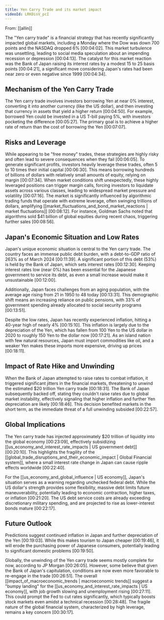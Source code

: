 ```yaml
---
title: Yen Carry Trade and its market impact
videoId: LRKDisV_pcI
---
```


From: [[allin]] <br/> 

The "Yen carry trade" is a financial strategy that has recently significantly impacted global markets, including a Monday where the Dow was down 700 points and the NASDAQ dropped 6% <a class="yt-timestamp" data-t="00:04:02">[00:04:02]</a>. This market turbulence was unsettling, leading to social media speculation about an impending recession or depression <a class="yt-timestamp" data-t="00:04:13">[00:04:13]</a>. The catalyst for this market reaction was the Bank of Japan raising its interest rates by a modest 15 to 25 basis points <a class="yt-timestamp" data-t="00:04:21">[00:04:21]</a>, a significant move considering Japan's rates had been near zero or even negative since 1999 <a class="yt-timestamp" data-t="00:04:34">[00:04:34]</a>.

## Mechanism of the Yen Carry Trade

The Yen carry trade involves investors borrowing Yen at near 0% interest, converting it into another currency (like the US dollar), and then investing that currency in assets that yield a higher return <a class="yt-timestamp" data-t="00:04:50">[00:04:50]</a>. For example, borrowed Yen could be invested in a US T-bill paying 5%, with investors pocketing the difference <a class="yt-timestamp" data-t="00:05:27">[00:05:27]</a>. The primary goal is to achieve a higher rate of return than the cost of borrowing the Yen <a class="yt-timestamp" data-t="00:07:07">[00:07:07]</a>.

## Risks and Leverage

While appearing to be "free money" trades, these strategies are highly risky and often lead to severe consequences when they fail <a class="yt-timestamp" data-t="00:06:05">[00:06:05]</a>. To generate significant profits, investors heavily leverage these trades, often 5 to 10 times their initial capital <a class="yt-timestamp" data-t="00:06:30">[00:06:30]</a>. This means borrowing hundreds of billions of dollars with relatively small amounts of equity, relying on margin <a class="yt-timestamp" data-t="00:07:34">[00:07:34]</a>. When market conditions shift unexpectedly, these highly leveraged positions can trigger margin calls, forcing investors to liquidate assets across various classes, leading to widespread market pressure and volatility <a class="yt-timestamp" data-t="00:07:16">[00:07:16]</a>. The market is significantly influenced by algorithmic trading funds that operate with extreme leverage, often swinging trillions of dollars, amplifying [[market_fluctuations_and_bond_market_reactions | market fluctuations]] <a class="yt-timestamp" data-t="00:08:12">[00:08:12]</a>. For instance, Goldman Sachs noted that algorithms sold $41 billion of global equities during recent chaos, triggering further sales <a class="yt-timestamp" data-t="00:08:56">[00:08:56]</a>.

## Japan's Economic Situation and Low Rates

Japan's unique economic situation is central to the Yen carry trade. The country faces an immense public debt burden, with a debt-to-GDP ratio of 263% as of March 2024 <a class="yt-timestamp" data-t="00:11:39">[00:11:39]</a>. A significant portion of this debt (53%) is held by the Bank of Japan, which sets interest rates <a class="yt-timestamp" data-t="00:12:30">[00:12:30]</a>. Keeping interest rates low (near 0%) has been essential for the Japanese government to service its debt, as even a small increase would make it unsustainable <a class="yt-timestamp" data-t="00:12:00">[00:12:00]</a>.

Additionally, Japan faces challenges from an aging population, with the average age rising from 21 in 1950 to 48 today <a class="yt-timestamp" data-t="00:13:31">[00:13:31]</a>. This demographic shift means an increasing reliance on public pensions, with 33% of government spending already allocated to social security programs <a class="yt-timestamp" data-t="00:13:51">[00:13:51]</a>.

Despite the low rates, Japan has recently experienced inflation, hitting a 40-year high of nearly 4% <a class="yt-timestamp" data-t="00:15:10">[00:15:10]</a>. This inflation is largely due to the depreciation of the Yen, which has fallen from 100 Yen to the US dollar in 2020 to roughly 150 Yen to the dollar now <a class="yt-timestamp" data-t="00:17:21">[00:17:21]</a>. As an island nation with few natural resources, Japan must import commodities like oil, and a weaker Yen makes these imports more expensive, driving up prices <a class="yt-timestamp" data-t="00:18:11">[00:18:11]</a>.

## Impact of Rate Hike and Unwinding

When the Bank of Japan attempted to raise rates to combat inflation, it triggered significant jitters in the financial markets, threatening to unwind the estimated $20 trillion Yen carry trade <a class="yt-timestamp" data-t="00:18:31">[00:18:31]</a>. The Bank of Japan subsequently backed off, stating they couldn't raise rates due to global market instability, effectively signaling that higher inflation and further Yen depreciation are likely <a class="yt-timestamp" data-t="00:18:46">[00:18:46]</a>. This decision benefited markets in the short term, as the immediate threat of a full unwinding subsided <a class="yt-timestamp" data-t="00:22:57">[00:22:57]</a>.

## Global Implications

The Yen carry trade has injected approximately $20 trillion of liquidity into the global economy <a class="yt-timestamp" data-t="00:23:09">[00:23:09]</a>, effectively subsidizing [[us_economy_and_interest_rate_impacts | US government debt]] <a class="yt-timestamp" data-t="00:20:10">[00:20:10]</a>. This highlights the fragility of the [[global_trade_disruptions_and_their_economic_impact | Global Financial system]], where a small interest rate change in Japan can cause ripple effects worldwide <a class="yt-timestamp" data-t="00:22:40">[00:22:40]</a>.

For the [[us_economy_and_global_influence | US economy]], Japan's situation serves as a warning regarding unchecked federal debt. While the US dollar's strength provides some flexibility, massive debt limits future maneuverability, potentially leading to economic contraction, higher taxes, or inflation <a class="yt-timestamp" data-t="00:21:20">[00:21:20]</a>. The US debt service costs are already exceeding discretionary military spending, and are projected to rise as lower-interest bonds mature <a class="yt-timestamp" data-t="00:22:17">[00:22:17]</a>.

## Future Outlook

Predictions suggest continued inflation in Japan and further depreciation of the Yen <a class="yt-timestamp" data-t="00:19:03">[00:19:03]</a>. While this makes tourism to Japan cheaper <a class="yt-timestamp" data-t="00:19:46">[00:19:46]</a>, it will erode the purchasing power of Japanese consumers, potentially leading to significant domestic problems <a class="yt-timestamp" data-t="00:19:50">[00:19:50]</a>.

Globally, the unwinding of the Yen carry trade seems mostly complete for now, according to JP Morgan <a class="yt-timestamp" data-t="00:26:05">[00:26:05]</a>. However, some believe that given the Bank of Japan's capitulation, conditions are now even more favorable to re-engage in the trade <a class="yt-timestamp" data-t="00:26:51">[00:26:51]</a>. The overall [[impact_of_macroeconomic_trends | macroeconomic trends]] suggest a "bumpy landing" for the [[us_economy_and_interest_rate_impacts | US economy]], with job growth slowing and unemployment rising <a class="yt-timestamp" data-t="00:27:11">[00:27:11]</a>. This could prompt the Fed to cut rates significantly, which typically boosts stock markets even amidst a technical recession <a class="yt-timestamp" data-t="00:28:48">[00:28:48]</a>. The fragile nature of the global financial system, characterized by high leverage, remains a key concern <a class="yt-timestamp" data-t="00:30:17">[00:30:17]</a>.